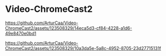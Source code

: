 # Video-ChromeCast2

https://github.com/ArturCaa/Video-ChromeCast2/assets/123508329/14eca5d3-cf84-4228-a1d6-49e8470e0bd1




https://github.com/ArturCaa/Video-ChromeCast2/assets/123508329/10a3da5e-5a8c-4952-8705-23d27715131f

